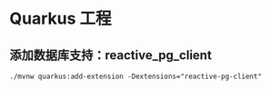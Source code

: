 # Quarkus 工程

## 添加数据库支持：reactive_pg_client

```shell
./mvnw quarkus:add-extension -Dextensions="reactive-pg-client"
```